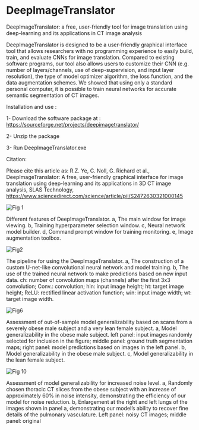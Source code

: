 # DeepImageTranslator
DeepImageTranslator: a free, user-friendly tool for image translation using deep-learning and its applications in CT image analysis 

DeepImageTranslator is designed to be a user-friendly graphical interface tool that allows researchers with no programming experience to easily build, train, and evaluate CNNs for image translation. Compared to existing software programs, our tool also allows users to customize their CNN (e.g. number of layers/channels, use of deep-supervision, and input layer resolution), the type of model optimizer algorithm, the loss function, and the data augmentation schemes. We showed that using only a standard personal computer, it is possible to train neural networks for accurate semantic segmentation of CT images. 

Installation and use :

1-	Download the software package at : https://sourceforge.net/projects/deepimagetranslator/

2-	Unzip the package

3-	Run DeepImageTranslator.exe

Citation: 

Please cite this article as: R.Z. Ye, C. Noll, G. Richard et al., DeepImageTranslator: A free, user-friendly graphical interface for image translation using deep-learning and its applications in 3D CT image analysis, SLAS Technology, https://www.sciencedirect.com/science/article/pii/S2472630321000145


![Fig  1](https://user-images.githubusercontent.com/84249081/118856072-87f41600-b8a4-11eb-874a-8c6bf05c1612.PNG)


Different features of DeepImageTranslator. a, The main window for image viewing. b, Training hyperparameter selection window. c, Neural network model builder. d, Command prompt window for training monitoring. e, Image augmentation toolbox.


![Fig2](https://user-images.githubusercontent.com/84249081/118856579-19638800-b8a5-11eb-95e5-717118bddfbf.png)



The pipeline for using the DeepImageTranslator. a, The construction of a custom U-net-like convolutional neural network and model training. b, The use of the trained neural network to make predictions based on new input data. ch: number of convolution maps (channels) after the first 3x3 convolution; Conv.: convolution; hin: input image height; ht: target image height; ReLU: rectified linear activation function; win: input image width; wt: target image width.


![Fig6](https://user-images.githubusercontent.com/84249081/118856307-cdb0de80-b8a4-11eb-9a31-fc33acd67f77.png)



Assessment of out-of-sample model generalizability based on scans from a severely obese male subject and a very lean female subject. a, Model generalizability in the obese male subject. left panel: input images randomly selected for inclusion in the figure; middle panel: ground truth segmentation maps; right panel: model predictions based on images in the left panel. b, Model generalizability in the obese male subject.  c, Model generalizability in the lean female subject. 


![Fig  10](https://user-images.githubusercontent.com/84249081/118856158-a528e480-b8a4-11eb-83a8-359a84f857ef.PNG)


Assessment of model generalizability for increased noise level. a, Randomly chosen thoracic CT slices from the obese subject with an increase of approximately 60% in noise intensity, demonstrating the efficiency of our model for noise reduction. b, Enlargement at the right and left lungs of the images shown in panel a, demonstrating our model’s ability to recover fine details of the pulmonary vasculature. Left panel: noisy CT images; middle panel: original
